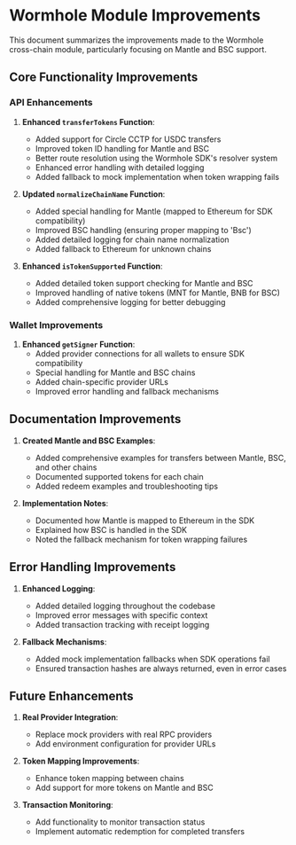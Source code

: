 # Wormhole Module Improvements

This document summarizes the improvements made to the Wormhole cross-chain module, particularly focusing on Mantle and BSC support.

## Core Functionality Improvements

### API Enhancements

1. **Enhanced `transferTokens` Function**:
   - Added support for Circle CCTP for USDC transfers
   - Improved token ID handling for Mantle and BSC
   - Better route resolution using the Wormhole SDK's resolver system
   - Enhanced error handling with detailed logging
   - Added fallback to mock implementation when token wrapping fails

2. **Updated `normalizeChainName` Function**:
   - Added special handling for Mantle (mapped to Ethereum for SDK compatibility)
   - Improved BSC handling (ensuring proper mapping to 'Bsc')
   - Added detailed logging for chain name normalization
   - Added fallback to Ethereum for unknown chains

3. **Enhanced `isTokenSupported` Function**:
   - Added detailed token support checking for Mantle and BSC
   - Improved handling of native tokens (MNT for Mantle, BNB for BSC)
   - Added comprehensive logging for better debugging

### Wallet Improvements

1. **Enhanced `getSigner` Function**:
   - Added provider connections for all wallets to ensure SDK compatibility
   - Special handling for Mantle and BSC chains
   - Added chain-specific provider URLs
   - Improved error handling and fallback mechanisms

## Documentation Improvements

1. **Created Mantle and BSC Examples**:
   - Added comprehensive examples for transfers between Mantle, BSC, and other chains
   - Documented supported tokens for each chain
   - Added redeem examples and troubleshooting tips

2. **Implementation Notes**:
   - Documented how Mantle is mapped to Ethereum in the SDK
   - Explained how BSC is handled in the SDK
   - Noted the fallback mechanism for token wrapping failures

## Error Handling Improvements

1. **Enhanced Logging**:
   - Added detailed logging throughout the codebase
   - Improved error messages with specific context
   - Added transaction tracking with receipt logging

2. **Fallback Mechanisms**:
   - Added mock implementation fallbacks when SDK operations fail
   - Ensured transaction hashes are always returned, even in error cases

## Future Enhancements

1. **Real Provider Integration**:
   - Replace mock providers with real RPC providers
   - Add environment configuration for provider URLs

2. **Token Mapping Improvements**:
   - Enhance token mapping between chains
   - Add support for more tokens on Mantle and BSC

3. **Transaction Monitoring**:
   - Add functionality to monitor transaction status
   - Implement automatic redemption for completed transfers 